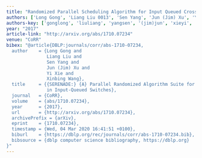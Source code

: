 ```yaml
---
title: "Randomized Parallel Scheduling Algorithm for Input Queued Crossbar Switches"
authors: ['Long Gong', 'Liang Liu 0013', 'Sen Yang', 'Jun (Jim) Xu', 'Yi Xie', 'Xinbing Wang']
authors-key: ['gonglong', 'liuliang', 'yangsen', '(jim)jun', 'xieyi', 'wangxinbing']
year: "2017"
article-link: "http://arxiv.org/abs/1710.07234"
venue: "CoRR"
bibex: "@article{DBLP:journals/corr/abs-1710-07234,
  author    = {Long Gong and
               Liang Liu and
               Sen Yang and
               Jun (Jim) Xu and
               Yi Xie and
               Xinbing Wang},
  title     = {{SERENADE:} {A} Parallel Randomized Algorithm Suite for Crossbar Scheduling
               in Input-Queued Switches},
  journal   = {CoRR},
  volume    = {abs/1710.07234},
  year      = {2017},
  url       = {http://arxiv.org/abs/1710.07234},
  archivePrefix = {arXiv},
  eprint    = {1710.07234},
  timestamp = {Wed, 04 Mar 2020 16:41:51 +0100},
  biburl    = {https://dblp.org/rec/journals/corr/abs-1710-07234.bib},
  bibsource = {dblp computer science bibliography, https://dblp.org}
}"
---
```

